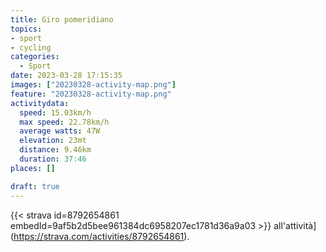 ```yaml
---
title: Giro pomeridiano
topics:
- sport
- cycling
categories:
  - Sport
date: 2023-03-28 17:15:35
images: ["20230328-activity-map.png"]
feature: "20230328-activity-map.png"
activitydata:
  speed: 15.03km/h
  max speed: 22.78km/h
  average watts: 47W
  elevation: 23mt
  distance: 9.46km
  duration: 37:46
places: []

draft: true
---
```









{{< strava id=8792654861 embedId=9af5b2d5bee961384dc6958207ec1781d36a9a03 >}} all'attività](https://strava.com/activities/8792654861).
